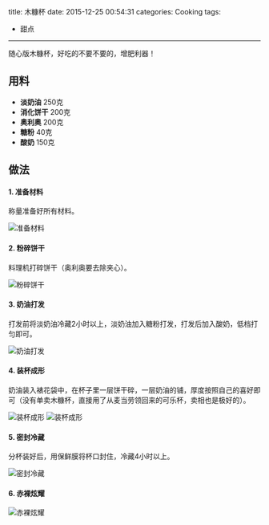 title: 木糠杯
date: 2015-12-25 00:54:31
categories: Cooking
tags:
 - 甜点
---

随心版木糠杯，好吃的不要不要的，增肥利器！

## 用料

* **淡奶油** 250克
* **消化饼干** 200克
* **奥利奥** 200克
* **糖粉** 40克
* **酸奶** 150克

## 做法

#### 1. 准备材料
称量准备好所有材料。

![准备材料](p1.jpg)

#### 2. 粉碎饼干
料理机打碎饼干（奥利奥要去除夹心）。

![粉碎饼干](p2.jpg)

#### 3. 奶油打发
打发前将淡奶油冷藏2小时以上，淡奶油加入糖粉打发，打发后加入酸奶，低档打匀即可。

![奶油打发](p3.jpg)

#### 4. 装杯成形
奶油装入裱花袋中，在杯子里一层饼干碎，一层奶油的铺，厚度按照自己的喜好即可（没有单卖木糠杯，直接用了从麦当劳领回来的可乐杯，卖相也是极好的）。

![装杯成形](p4.jpg)
![装杯成形](p5.jpg)

#### 5. 密封冷藏
分杯装好后，用保鲜膜将杯口封住，冷藏4小时以上。

![密封冷藏](p6.jpg)

#### 6. 赤裸炫耀

![赤裸炫耀](p7.jpg)
